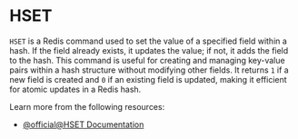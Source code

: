 # HSET

`HSET` is a Redis command used to set the value of a specified field within a hash. If the field already exists, it updates the value; if not, it adds the field to the hash. This command is useful for creating and managing key-value pairs within a hash structure without modifying other fields. It returns `1` if a new field is created and `0` if an existing field is updated, making it efficient for atomic updates in a Redis hash.

Learn more from the following resources:

- [@official@HSET Documentation](https://redis.io/docs/latest/commands/hset/)